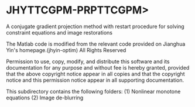 # JHYTTCGPM-PRPTTCGPM>
A conjugate gradient projection method with restart procedure for solving constraint equations and image restorations

The Matlab code is modified from the relevant code provided on Jianghua Yin's homepage.(jhyin-optim)
All Rights Reserved

Permission to use, copy, modify, and distribute this software and its documentation for any purpose and without fee is hereby granted, provided that the above copyright notice appear in all copies and that the copyright notice and this permission notice appear in all supporting documentation.

This subdirectory contains the following folders:
(1) Nonlinear monotone equations
(2) Image de-blurring
